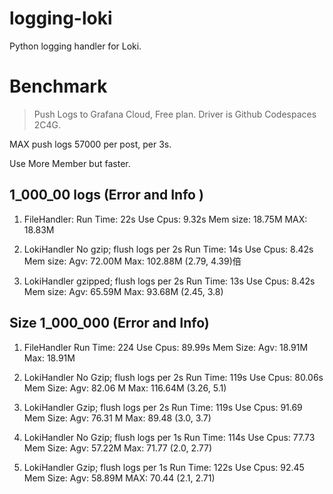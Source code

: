 # logging-loki
Python logging handler for Loki.

# Benchmark

> Push Logs to Grafana Cloud, Free plan.
> Driver is Github Codespaces 2C4G.

MAX push logs 57000 per post, per 3s. 

Use More Member but faster.


## 1_000_00 logs (Error and Info )
1. FileHandler:
    Run Time: 22s
    Use Cpus: 9.32s
    Mem size: 18.75M MAX: 18.83M

2. LokiHandler No gzip; flush logs per 2s
    Run Time: 14s
    Use Cpus: 8.42s
    Mem size: Agv: 72.00M Max: 102.88M  (2.79, 4.39)倍

3. LokiHandler gzipped; flush logs per 2s
    Run Time: 13s
    Use Cpus: 8.42s
    Mem size: Agv: 65.59M Max: 93.68M (2.45, 3.8)

## Size 1_000_000 (Error and Info)

1. FileHandler
    Run Time: 224
    Use Cpus: 89.99s
    Mem Size: Agv: 18.91M   Max: 18.91M


2. LokiHandler No Gzip; flush logs per 2s
    Run Time: 119s
    Use Cpus: 80.06s
    Mem Size: Agv: 82.06 M  Max: 116.64M (3.26, 5.1)

3. LokiHandler Gzip; flush logs per 2s
    Run Time: 119s
    Use Cpus: 91.69
    Mem Size: Agv: 76.31 M Max: 89.48 (3.0, 3.7)

4. LokiHandler No Gzip; flush logs per 1s
    Run Time: 114s
    Use Cpus: 77.73	
    Mem Size: Agv: 57.22M  Max: 71.77  (2.0, 2.77)

5. LokiHandler Gzip; flush logs per 1s
    Run Time: 122s
    Use Cpus: 92.45
    Mem Size: Agv: 58.89M  MAX: 70.44  (2.1, 2.71)